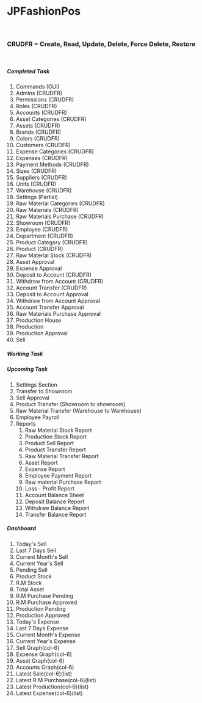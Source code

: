 # JPFashionPos
<br/>
<h3>CRUDFR = Create, Read, Update, Delete, Force Delete, Restore</h3>
<br/>
<h5>Completed Task</h5>
<ol>
    <li>Commands (GUI)</li>
    <li>Admins (CRUDFR)</li>
    <li>Permissions (CRUDFR)</li>
    <li>Roles (CRUDFR)</li>
    <li>Accounts (CRUDFR)</li>
    <li>Asset Categories (CRUDFR)</li>
    <li>Assets (CRUDFR)</li>
    <li>Brands (CRUDFR)</li>
    <li>Colors (CRUDFR)</li>
    <li>Customers (CRUDFR)</li>
    <li>Expense Categories (CRUDFR)</li>
    <li>Expenses (CRUDFR)</li>
    <li>Payment Methods (CRUDFR)</li>
    <li>Sizes (CRUDFR)</li>
    <li>Suppliers (CRUDFR)</li>
    <li>Units (CRUDFR)</li>
    <li>Warehouse (CRUDFR)</li>
    <li>Settings (Partial)</li>
    <li>Raw Material Categories (CRUDFR)</li>
    <li>Raw Materials (CRUDFR)</li>
    <li>Raw Materials Purchase (CRUDFR)</li>
    <li>Showroom (CRUDFR)</li>
    <li>Employee (CRUDFR)</li>
    <li>Department (CRUDFR)</li>
    <li>Product Category (CRUDFR)</li>    
    <li>Product (CRUDFR)</li>
    <li>Raw Material Stock (CRUDFR)</li>
    <li>Asset Approval</li>
    <li>Expense Approval</li>
    <li>Deposit to Account (CRUDFR)</li>
    <li>Withdraw from Account (CRUDFR)</li>
    <li>Account Transfer (CRUDFR)</li>
    <li>Deposit to Account Approval</li>
    <li>Withdraw from Account Approval</li>
    <li>Account Transfer Approval</li>
    <li>Raw Materials Purchase Approval</li>
    <li>Production House</li>
    <li>Production</li>
    <li>Production Approval</li>
    <li>Sell</li>
</ol>


<h5>Working Task</h5>
<ol>
    
</ol>

<h5>Upcoming Task</h5>
<ol>
    <li>Settings Section</li>
    <li>Transfer to Showroom</li>
    <li>Sell Approval</li>
    <li>Product Transfer (Showroom to showroom)</li>
    <li>Raw Material Transfer (Warehouse to Warehouse)</li>
    <li>Employee Payroll</li>
    <li>
        Reports
        <ol>
            <li>Raw Material Stock Report</li>
            <li>Production Stock Report</li>
            <li>Product Sell Report</li>
            <li>Product Transfer Report</li>
            <li>Raw Material Transfer Report</li>
            <li>Asset Report</li>
            <li>Expense Report</li>
            <li>Employee Payment Report</li>
            <li>Raw material Purchase Report</li>
            <li>Loss - Profit Report</li>
            <li>Account Balance Sheet</li>
            <li>Deposit Balance Report</li>
            <li>Withdraw Balance Report</li>
            <li>Transfer Balance Report</li>
        </ol>
    </li>
</ol>

<h5>Dashboard</h5>
<ol>
    <li>Today's Sell</li>
    <li>Last 7 Days Sell</li>
    <li>Current Month's Sell</li>
    <li>Current Year's Sell</li>
    <li>Pending Sell</li>
    <li>Product Stock</li>
    <li>R.M Stock</li>
    <li>Total Asset</li>
    <li>R.M Purchase Pending</li>
    <li>R.M Purchase Approved</li>
    <li>Production Pending</li>
    <li>Production Approved</li>
    <li>Today's Expense</li>
    <li>Last 7 Days Expense</li>
    <li>Current Month's Expense</li>
    <li>Current Year's Expense</li>
    <li>Sell Graph(col-6)</li>
    <li>Expense Graph(col-6)</li>
    <li>Asset Graph(col-6)</li>
    <li>Accounts Graph(col-6)</li>
    <li>Latest Sale(col-6)(list)</li>
    <li>Latest R.M Purchase(col-6)(list)</li>
    <li>Latest Production(col-6)(list)</li>
    <li>Latest Expense(col-6)(list)</li>
</ol>
